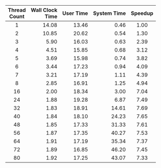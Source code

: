 |Thread<br>Count|Wall Clock<br>Time|User Time|System Time|Speedup|
|:--:|--:|--:|--:|:--:|
|1|14.08|13.46| 0.46|1.00|
|2|10.85|20.62| 0.54| 1.30|
|3| 5.90|16.03| 0.63| 2.39|
|4| 4.51|15.85| 0.68| 3.12|
|5| 3.69|15.98| 0.74| 3.82|
|6| 3.44|17.23| 0.94| 4.09|
|7| 3.21|17.19| 1.11| 4.39|
|8| 2.85|16.91| 1.25| 4.94|
|16| 2.00|18.34| 3.00| 7.04|
|24| 1.88|19.28| 6.87| 7.49|
|32| 1.83|18.91|14.61| 7.69|
|40| 1.84|18.10|24.23| 7.65|
|48| 1.85|17.33|31.33| 7.61|
|56| 1.87|17.35|40.27| 7.53|
|64| 1.91|17.19|35.34| 7.37|
|72| 1.89|16.85|46.20| 7.45|
|80| 1.92|17.25|43.07| 7.33|
